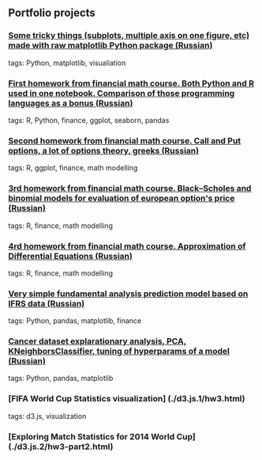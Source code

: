 ## Portfolio projects

### [Some tricky things (subplots, multiple axis on one figure, etc) made with raw matplotlib Python package (Russian)](/MatplotlibTask.html)

tags: Python, matplotlib, visualiation


### [First homework from financial math course. Both Python and R used in one notebook. Comparison of those programming languages as a bonus (Russian)](hw1.html)

tags: R, Python, finance, ggplot, seaborn, pandas

### [Second homework from financial math course. Call and Put options, a lot of options theory, greeks (Russian)](hw2.html)

tags: R, ggplot, finance, math modelling

### [3rd homework from financial math course. Black–Scholes and binomial models for evaluation of european option's price (Russian)](hw3.html)

tags: R, finance, math modelling

### [4rd homework from financial math course. Approximation of Differential Equations (Russian)](hw4.html)

tags: R, finance, math modelling 

### [Very simple fundamental analysis prediction model based on IFRS data (Russian)](fundamental_analysis.html)

tags: Python, pandas, matplotlib, finance 

### [Cancer dataset explarationary analysis, PCA, KNeighborsClassifier, tuning of hyperparams of a model (Russian)](yet_another_homework.html)

tags: Python, pandas, matplotlib  

### [FIFA World Cup Statistics visualization] (./d3.js.1/hw3.html)

tags: d3.js, visualization

### [Exploring Match Statistics for 2014 World Cup] (./d3.js.2/hw3-part2.html)  
